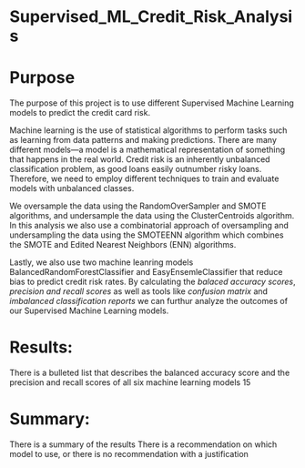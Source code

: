 # Supervised_ML_Credit_Risk_Analysis


# Purpose

The purpose of this project is to use different Supervised Machine Learning models to predict the credit card risk. 

Machine learning is the use of statistical algorithms to perform tasks such as learning from data patterns and making predictions. There are many different models—a model is a mathematical representation of something that happens in the real world. Credit risk is an inherently unbalanced classification problem, as good loans easily outnumber risky loans. Therefore, we need to employ different techniques to train and evaluate models with unbalanced classes. 

We oversample the data using the RandomOverSampler and SMOTE algorithms, and undersample the data using the ClusterCentroids algorithm. In this analysis we also use a combinatorial approach of oversampling and undersampling  the data using the SMOTEENN algorithm which combines the SMOTE and Edited Nearest Neighbors (ENN) algorithms. 

Lastly, we also use two machine leanring models BalancedRandomForestClassifier and EasyEnsemleClassifier that reduce bias to predict credit risk rates. By calculating the _balaced accuracy scores_, _precision and recall scores_ as well as tools like _confusion matrix_ and _imbalanced classification reports_ we can furthur analyze the outcomes of our Supervised Machine Learning models.

# Results:

There is a bulleted list that describes the balanced accuracy score and the precision and recall scores of all six machine learning models 15

# Summary:

There is a summary of the results 
There is a recommendation on which model to use, or there is no recommendation with a justification 
